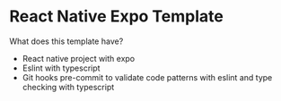 # React Native Expo Template

What does this template have?

* React native project with expo
* Eslint with typescript
* Git hooks pre-commit to validate code patterns with eslint and type checking with typescript
